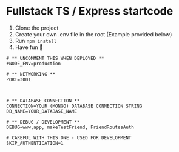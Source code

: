 # Fullstack TS / Express startcode

1. Clone the project
2. Create your own .env file in the root (Example provided below)
3. Run `npm install`
4. Have fun 🍻

```
# ** UNCOMMENT THIS WHEN DEPLOYED **
#NODE_ENV=production

# ** NETWORKING **
PORT=3001



# ** DATABASE CONNECTION **
CONNECTION=YOUR (MONGO) DATABASE CONNECTION STRING
DB_NAME=YOUR_DATABASE_NAME

# ** DEBUG / DEVELOPMENT **
DEBUG=www,app, makeTestFriend, FriendRoutesAuth

# CAREFUL WITH THIS ONE - USED FOR DEVELOPMENT
SKIP_AUTHENTICATION=1

```